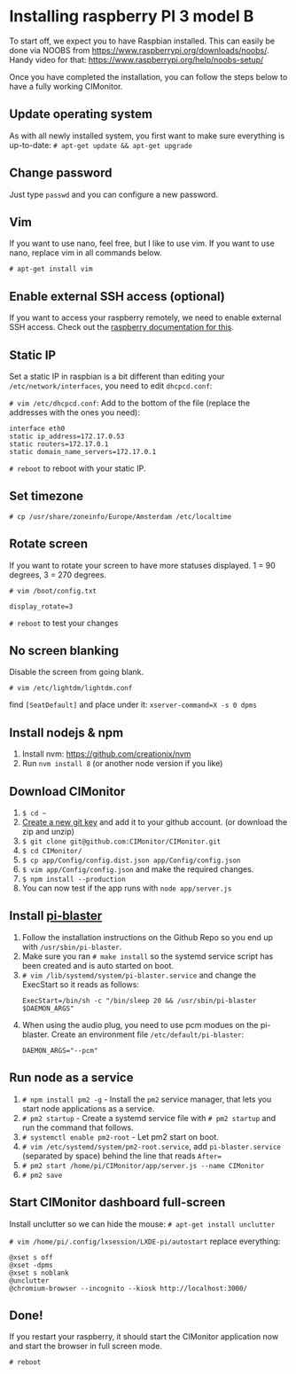 # Installing raspberry PI 3 model B

To start off, we expect you to have Raspbian installed. This can easily be done via
NOOBS from https://www.raspberrypi.org/downloads/noobs/. Handy video for that:
https://www.raspberrypi.org/help/noobs-setup/

Once you have completed the installation, you can follow the steps below to have a fully working CIMonitor.

## Update operating system

As with all newly installed system, you first want to make sure everything is up-to-date:
`# apt-get update && apt-get upgrade`

## Change password

Just type `passwd` and you can configure a new password.

## Vim

If you want to use nano, feel free, but I like to use vim. If you want to use nano, replace vim in all commands below.

`# apt-get install vim`

## Enable external SSH access (optional)

If you want to access your raspberry remotely, we need to enable external SSH access. Check out the
[raspberry documentation for this](https://www.raspberrypi.org/documentation/remote-access/ssh/).

## Static IP

Set a static IP in raspbian is a bit different than editing your `/etc/network/interfaces`, you need to edit `dhcpcd.conf`:

`# vim /etc/dhcpcd.conf`: Add to the bottom of the file (replace the addresses with the ones you need):

```
interface eth0
static ip_address=172.17.0.53
static routers=172.17.0.1
static domain_name_servers=172.17.0.1
```

`# reboot` to reboot with your static IP.

## Set timezone

`# cp /usr/share/zoneinfo/Europe/Amsterdam /etc/localtime`

## Rotate screen

If you want to rotate your screen to have more statuses displayed. 1 = 90 degrees, 3 = 270 degrees.

`# vim /boot/config.txt`

```
display_rotate=3
```

`# reboot` to test your changes

## No screen blanking

Disable the screen from going blank.

`# vim /etc/lightdm/lightdm.conf`

find `[SeatDefault]` and place under it:
`xserver-command=X -s 0 dpms`

## Install nodejs & npm

1.  Install nvm: https://github.com/creationix/nvm
1.  Run `nvm install 8` (or another node version if you like)

## Download CIMonitor

1.  `$ cd ~`
1.  [Create a new git key](https://help.github.com/articles/generating-a-new-ssh-key-and-adding-it-to-the-ssh-agent/)
    and add it to your github account. (or download the zip and unzip)
1.  `$ git clone git@github.com:CIMonitor/CIMonitor.git`
1.  `$ cd CIMonitor/`
1.  `$ cp app/Config/config.dist.json app/Config/config.json`
1.  `$ vim app/Config/config.json` and make the required changes.
1.  `$ npm install --production`
1.  You can now test if the app runs with `node app/server.js`

## Install [pi-blaster](https://github.com/sarfata/pi-blaster)

1.  Follow the installation instructions on the Github Repo so you end up with `/usr/sbin/pi-blaster`.
1.  Make sure you ran `# make install` so the systemd service script has been created and is auto started on boot.
1.  `# vim /lib/systemd/system/pi-blaster.service` and change the ExecStart so it reads as follows:
    ```
    ExecStart=/bin/sh -c "/bin/sleep 20 && /usr/sbin/pi-blaster $DAEMON_ARGS"
    ```
1.  When using the audio plug, you need to use pcm modues on the pi-blaster. Create an environment file `/etc/default/pi-blaster`:
    ```
    DAEMON_ARGS="--pcm"
    ```

## Run node as a service

1.  `# npm install pm2 -g` - Install the `pm2` service manager, that lets you start node applications as a service.
1.  `# pm2 startup` - Create a systemd service file with `# pm2 startup` and run the command that follows.
1.  `# systemctl enable pm2-root` - Let pm2 start on boot.
1.  `# vim /etc/systemd/system/pm2-root.service`, add `pi-blaster.service` (separated by space) behind the line that reads `After=`
1.  `# pm2 start /home/pi/CIMonitor/app/server.js --name CIMonitor`
1.  `# pm2 save`

## Start CIMonitor dashboard full-screen

Install unclutter so we can hide the mouse:
`# apt-get install unclutter`

`# vim /home/pi/.config/lxsession/LXDE-pi/autostart` replace everything:

```
@xset s off
@xset -dpms
@xset s noblank
@unclutter
@chromium-browser --incognito --kiosk http://localhost:3000/
```

## Done!

If you restart your raspberry, it should start the CIMonitor application now and start the browser in full screen mode.

`# reboot`
